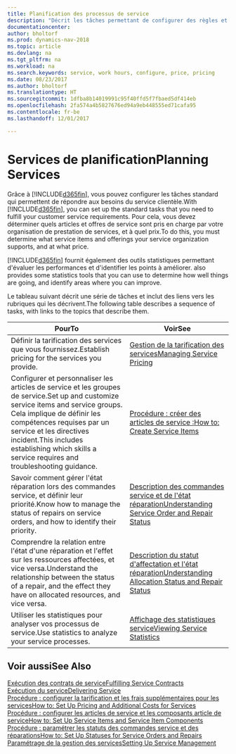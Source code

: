 ```yaml
---
title: Planification des processus de service
description: "Décrit les tâches permettant de configurer des règles et des valeurs pour définir vos stratégies de services et vos processus de vente."
documentationcenter: 
author: bholtorf
ms.prod: dynamics-nav-2018
ms.topic: article
ms.devlang: na
ms.tgt_pltfrm: na
ms.workload: na
ms.search.keywords: service, work hours, configure, price, pricing
ms.date: 08/23/2017
ms.author: bholtorf
ms.translationtype: HT
ms.sourcegitcommit: 1dfba8b14019991c95f40ffd5f7fbaed5df414eb
ms.openlocfilehash: 2fa574a4b5827676ed94a9eb448555ed71cafa95
ms.contentlocale: fr-be
ms.lasthandoff: 12/01/2017

---
```

# <a name="planning-services"></a><span data-ttu-id="3fb3b-103">Services de planification</span><span class="sxs-lookup"><span data-stu-id="3fb3b-103">Planning Services</span></span>
<span data-ttu-id="3fb3b-104">Grâce à [!INCLUDE[d365fin](includes/d365fin_md.md)], vous pouvez configurer les tâches standard qui permettent de répondre aux besoins du service clientèle.</span><span class="sxs-lookup"><span data-stu-id="3fb3b-104">With [!INCLUDE[d365fin](includes/d365fin_md.md)], you can set up the standard tasks that you need to fulfill your customer service requirements.</span></span> <span data-ttu-id="3fb3b-105">Pour cela, vous devez déterminer quels articles et offres de service sont pris en charge par votre organisation de prestation de services, et à quel prix.</span><span class="sxs-lookup"><span data-stu-id="3fb3b-105">To do this, you must determine what service items and offerings your service organization supports, and at what price.</span></span>   

[!INCLUDE[d365fin](includes/d365fin_md.md)]<span data-ttu-id="3fb3b-106"> fournit également des outils statistiques permettant d'évaluer les performances et d'identifier les points à améliorer.</span><span class="sxs-lookup"><span data-stu-id="3fb3b-106"> also provides some statistics tools that you can use to determine how well things are going, and identify areas where you can improve.</span></span>
  
<span data-ttu-id="3fb3b-107">Le tableau suivant décrit une série de tâches et inclut des liens vers les rubriques qui les décrivent.</span><span class="sxs-lookup"><span data-stu-id="3fb3b-107">The following table describes a sequence of tasks, with links to the topics that describe them.</span></span>   
  
|<span data-ttu-id="3fb3b-108">**Pour**</span><span class="sxs-lookup"><span data-stu-id="3fb3b-108">**To**</span></span>|<span data-ttu-id="3fb3b-109">**Voir**</span><span class="sxs-lookup"><span data-stu-id="3fb3b-109">**See**</span></span>|  
|------------|-------------|  
|<span data-ttu-id="3fb3b-110">Définir la tarification des services que vous fournissez.</span><span class="sxs-lookup"><span data-stu-id="3fb3b-110">Establish pricing for the services you provide.</span></span>|[<span data-ttu-id="3fb3b-111">Gestion de la tarification des services</span><span class="sxs-lookup"><span data-stu-id="3fb3b-111">Managing Service Pricing</span></span>](service-service-price-management.md)|
|<span data-ttu-id="3fb3b-112">Configurer et personnaliser les articles de service et les groupes de service.</span><span class="sxs-lookup"><span data-stu-id="3fb3b-112">Set up and customize service items and service groups.</span></span> <span data-ttu-id="3fb3b-113">Cela implique de définir les compétences requises par un service et les directives incident.</span><span class="sxs-lookup"><span data-stu-id="3fb3b-113">This includes establishing which skills a service requires and troubleshooting guidance.</span></span>| [<span data-ttu-id="3fb3b-114">Procédure : créer des articles de service :</span><span class="sxs-lookup"><span data-stu-id="3fb3b-114">How to: Create Service Items</span></span>](service-how-to-create-service-items.md)|  
|<span data-ttu-id="3fb3b-115">Savoir comment gérer l'état réparation lors des commandes service, et définir leur priorité.</span><span class="sxs-lookup"><span data-stu-id="3fb3b-115">Know how to manage the status of repairs on service orders, and how to identify their priority.</span></span>|[<span data-ttu-id="3fb3b-116">Description des commandes service et de l'état réparation</span><span class="sxs-lookup"><span data-stu-id="3fb3b-116">Understanding Service Order and Repair Status</span></span>](service-service-order-status-and-repair-status.md)|  
|<span data-ttu-id="3fb3b-117">Comprendre la relation entre l'état d'une réparation et l'effet sur les ressources affectées, et vice versa.</span><span class="sxs-lookup"><span data-stu-id="3fb3b-117">Understand the relationship between the status of a repair, and the effect they have on allocated resources, and vice versa.</span></span>|[<span data-ttu-id="3fb3b-118">Description du statut d'affectation et l'état réparation</span><span class="sxs-lookup"><span data-stu-id="3fb3b-118">Understanding Allocation Status and Repair Status</span></span>](service-allocation-status-and-repair-status.md)|  
|<span data-ttu-id="3fb3b-119">Utiliser les statistiques pour analyser vos processus de service.</span><span class="sxs-lookup"><span data-stu-id="3fb3b-119">Use statistics to analyze your service processes.</span></span> | [<span data-ttu-id="3fb3b-120">Affichage des statistiques service</span><span class="sxs-lookup"><span data-stu-id="3fb3b-120">Viewing Service Statistics</span></span>](service-service-statistics.md) |

## <a name="see-also"></a><span data-ttu-id="3fb3b-121">Voir aussi</span><span class="sxs-lookup"><span data-stu-id="3fb3b-121">See Also</span></span>
[<span data-ttu-id="3fb3b-122">Exécution des contrats de service</span><span class="sxs-lookup"><span data-stu-id="3fb3b-122">Fulfilling Service Contracts</span></span>](service-fulfill-service-contracts.md)  
[<span data-ttu-id="3fb3b-123">Exécution du service</span><span class="sxs-lookup"><span data-stu-id="3fb3b-123">Delivering Service</span></span>](service-deliver-service.md)  
[<span data-ttu-id="3fb3b-124">Procédure : configurer la tarification et les frais supplémentaires pour les services</span><span class="sxs-lookup"><span data-stu-id="3fb3b-124">How to: Set Up Pricing and Additional Costs for Services</span></span>](service-how-setup-service-costs-pricing.md)  
[<span data-ttu-id="3fb3b-125">Procédure : configurer les articles de service et les composants article de service</span><span class="sxs-lookup"><span data-stu-id="3fb3b-125">How to: Set Up Service Items and Service Item Components</span></span>](service-how-setup-service-items.md)  
[<span data-ttu-id="3fb3b-126">Procédure : paramétrer les statuts des commandes service et des réparations</span><span class="sxs-lookup"><span data-stu-id="3fb3b-126">How to: Set Up Statuses for Service Orders and Repairs</span></span>](service-order-repair-status.md)  
[<span data-ttu-id="3fb3b-127">Paramétrage de la gestion des services</span><span class="sxs-lookup"><span data-stu-id="3fb3b-127">Setting Up Service Management</span></span>](service-setup-service.md)  

